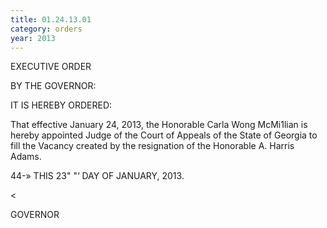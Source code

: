 ```yaml
---
title: 01.24.13.01
category: orders
year: 2013
---
```

 

EXECUTIVE ORDER

BY THE GOVERNOR:

IT IS HEREBY ORDERED:

That effective January 24, 2013, the Honorable Carla Wong
McMi1lian is hereby appointed Judge of the Court of Appeals
of the State of Georgia to fill the Vacancy created by the
resignation of the Honorable A. Harris Adams.

44-»
THIS 23" "‘ DAY OF JANUARY, 2013.

 <

GOVERNOR

